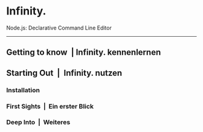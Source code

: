 Infinity.
========

Node.js: Declarative Command Line Editor
________


## Getting to know &nbsp;|      Infinity. kennenlernen

## Starting Out &nbsp;|&nbsp; Infinity. nutzen

### Installation

### First Sights  &nbsp;|&nbsp; Ein erster Blick

### Deep Into  &nbsp;|&nbsp; Weiteres
